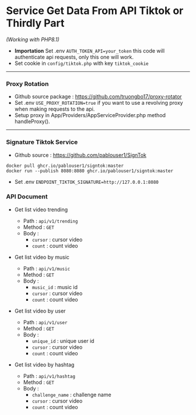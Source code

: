 # Service Get Data From API Tiktok or Thirdly Part

_(Working with PHP8.1)_

- **Importation** Set .env `AUTH_TOKEN_API=your_token` this code will authenticate api requests, only this one will work.
- Set cookie in `config/tiktok.php` with key `tiktok_cookie`
---------------
### Proxy Rotation

- Github source package : https://github.com/truongbo17/proxy-rotator
- Set .env `USE_PROXY_ROTATION=true` if you want to use a revolving proxy when making requests to the api.
- Setup proxy in App/Providers/AppServiceProvider.php method handleProxy().

----------------
### Signature Tiktok Service
- Github source : https://github.com/pablouser1/SignTok

```text
docker pull ghcr.io/pablouser1/signtok:master
docker run --publish 8080:8080 ghcr.io/pablouser1/signtok:master
```
- Set .env `ENDPOINT_TIKTOK_SIGNATURE=http://127.0.0.1:8080`

### API Document
* Get list video trending
  * Path : `api/v1/trending`
  * Method : `GET`
  * Body : 
    * `cursor` : cursor video
    * `count` : count video

* Get list video by music
    * Path : `api/v1/music`
    * Method : `GET`
    * Body :
      * `music_id` : music id 
      * `cursor` : cursor video
      * `count` : count video

* Get list video by user
    * Path : `api/v1/user`
    * Method : `GET`
    * Body :
        * `unique_id` : unique user id
        * `cursor` : cursor video
        * `count` : count video

* Get list video by hashtag
    * Path : `api/v1/hashtag`
    * Method : `GET`
    * Body :
        * `challenge_name` : challenge name
        * `cursor` : cursor video
        * `count` : count video
